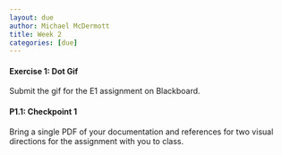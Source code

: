 ```yaml
---
layout: due
author: Michael McDermott
title: Week 2
categories: [due]
---
```

#### Exercise 1: Dot Gif
Submit the gif for the E1 assignment on Blackboard.

#### P1.1: Checkpoint 1
Bring a single PDF of your documentation and references for two visual directions for the assignment with you to class.
